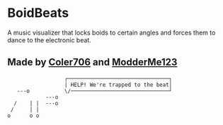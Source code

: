 BoidBeats
=================

A music visualizer that locks boids to certain angles and forces them to dance to the electronic beat. 


Made by [Coler706](https://coler706.github.io/) and [ModderMe123](https://moddermeht.ml)
-------------------

```               
                  ┌────────────────────────────────┐
                  | HELP! We're trapped to the beat│
   ---o           \/───────────────────────────────┘
            ---o 
  /    | |  ---o 
 /     | |      
o      o o
        
```